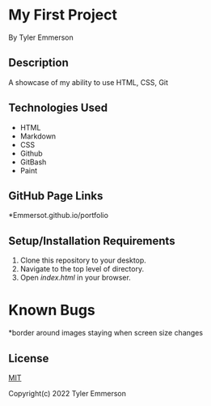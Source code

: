 # My First Project
By Tyler Emmerson

## Description 

A showcase of my ability to use HTML, CSS, Git

## Technologies Used

* HTML
* Markdown
* CSS
* Github
* GitBash
* Paint



## GitHub Page Links

*Emmersot.github.io/portfolio

## Setup/Installation Requirements

1. Clone this repository to your desktop.
2. Navigate to the top level of directory.
3. Open *index.html* in your browser.

# Known Bugs

*border around images staying when screen size changes

## License
<p><a href="LICENSE.txt">MIT</a></p>
Copyright(c) 2022 Tyler Emmerson